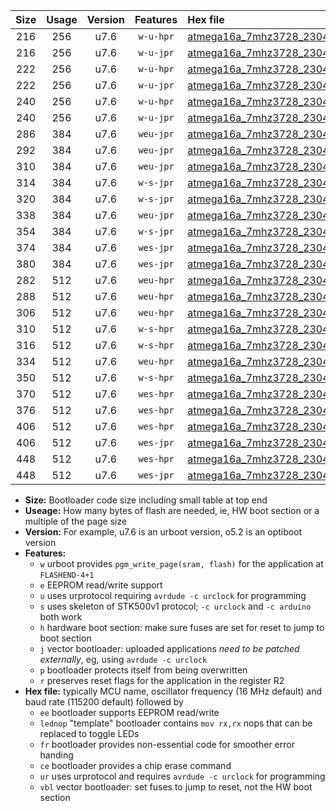 |Size|Usage|Version|Features|Hex file|
|:-:|:-:|:-:|:-:|:--|
|216|256|u7.6|`w-u-hpr`|[atmega16a_7mhz3728_230400bps_ur.hex](https://raw.githubusercontent.com/stefanrueger/urboot/main//atmega16a_7mhz3728_230400bps_ur.hex)|
|216|256|u7.6|`w-u-jpr`|[atmega16a_7mhz3728_230400bps_ur_vbl.hex](https://raw.githubusercontent.com/stefanrueger/urboot/main//atmega16a_7mhz3728_230400bps_ur_vbl.hex)|
|222|256|u7.6|`w-u-hpr`|[atmega16a_7mhz3728_230400bps_lednop_ur.hex](https://raw.githubusercontent.com/stefanrueger/urboot/main//atmega16a_7mhz3728_230400bps_lednop_ur.hex)|
|222|256|u7.6|`w-u-jpr`|[atmega16a_7mhz3728_230400bps_lednop_ur_vbl.hex](https://raw.githubusercontent.com/stefanrueger/urboot/main//atmega16a_7mhz3728_230400bps_lednop_ur_vbl.hex)|
|240|256|u7.6|`w-u-hpr`|[atmega16a_7mhz3728_230400bps_lednop_fr_ur.hex](https://raw.githubusercontent.com/stefanrueger/urboot/main//atmega16a_7mhz3728_230400bps_lednop_fr_ur.hex)|
|240|256|u7.6|`w-u-jpr`|[atmega16a_7mhz3728_230400bps_lednop_fr_ur_vbl.hex](https://raw.githubusercontent.com/stefanrueger/urboot/main//atmega16a_7mhz3728_230400bps_lednop_fr_ur_vbl.hex)|
|286|384|u7.6|`weu-jpr`|[atmega16a_7mhz3728_230400bps_ee_ur_vbl.hex](https://raw.githubusercontent.com/stefanrueger/urboot/main//atmega16a_7mhz3728_230400bps_ee_ur_vbl.hex)|
|292|384|u7.6|`weu-jpr`|[atmega16a_7mhz3728_230400bps_ee_lednop_ur_vbl.hex](https://raw.githubusercontent.com/stefanrueger/urboot/main//atmega16a_7mhz3728_230400bps_ee_lednop_ur_vbl.hex)|
|310|384|u7.6|`weu-jpr`|[atmega16a_7mhz3728_230400bps_ee_lednop_fr_ur_vbl.hex](https://raw.githubusercontent.com/stefanrueger/urboot/main//atmega16a_7mhz3728_230400bps_ee_lednop_fr_ur_vbl.hex)|
|314|384|u7.6|`w-s-jpr`|[atmega16a_7mhz3728_230400bps_vbl.hex](https://raw.githubusercontent.com/stefanrueger/urboot/main//atmega16a_7mhz3728_230400bps_vbl.hex)|
|320|384|u7.6|`w-s-jpr`|[atmega16a_7mhz3728_230400bps_lednop_vbl.hex](https://raw.githubusercontent.com/stefanrueger/urboot/main//atmega16a_7mhz3728_230400bps_lednop_vbl.hex)|
|338|384|u7.6|`weu-jpr`|[atmega16a_7mhz3728_230400bps_ee_lednop_fr_ce_ur_vbl.hex](https://raw.githubusercontent.com/stefanrueger/urboot/main//atmega16a_7mhz3728_230400bps_ee_lednop_fr_ce_ur_vbl.hex)|
|354|384|u7.6|`w-s-jpr`|[atmega16a_7mhz3728_230400bps_lednop_fr_vbl.hex](https://raw.githubusercontent.com/stefanrueger/urboot/main//atmega16a_7mhz3728_230400bps_lednop_fr_vbl.hex)|
|374|384|u7.6|`wes-jpr`|[atmega16a_7mhz3728_230400bps_ee_vbl.hex](https://raw.githubusercontent.com/stefanrueger/urboot/main//atmega16a_7mhz3728_230400bps_ee_vbl.hex)|
|380|384|u7.6|`wes-jpr`|[atmega16a_7mhz3728_230400bps_ee_lednop_vbl.hex](https://raw.githubusercontent.com/stefanrueger/urboot/main//atmega16a_7mhz3728_230400bps_ee_lednop_vbl.hex)|
|282|512|u7.6|`weu-hpr`|[atmega16a_7mhz3728_230400bps_ee_ur.hex](https://raw.githubusercontent.com/stefanrueger/urboot/main//atmega16a_7mhz3728_230400bps_ee_ur.hex)|
|288|512|u7.6|`weu-hpr`|[atmega16a_7mhz3728_230400bps_ee_lednop_ur.hex](https://raw.githubusercontent.com/stefanrueger/urboot/main//atmega16a_7mhz3728_230400bps_ee_lednop_ur.hex)|
|306|512|u7.6|`weu-hpr`|[atmega16a_7mhz3728_230400bps_ee_lednop_fr_ur.hex](https://raw.githubusercontent.com/stefanrueger/urboot/main//atmega16a_7mhz3728_230400bps_ee_lednop_fr_ur.hex)|
|310|512|u7.6|`w-s-hpr`|[atmega16a_7mhz3728_230400bps.hex](https://raw.githubusercontent.com/stefanrueger/urboot/main//atmega16a_7mhz3728_230400bps.hex)|
|316|512|u7.6|`w-s-hpr`|[atmega16a_7mhz3728_230400bps_lednop.hex](https://raw.githubusercontent.com/stefanrueger/urboot/main//atmega16a_7mhz3728_230400bps_lednop.hex)|
|334|512|u7.6|`weu-hpr`|[atmega16a_7mhz3728_230400bps_ee_lednop_fr_ce_ur.hex](https://raw.githubusercontent.com/stefanrueger/urboot/main//atmega16a_7mhz3728_230400bps_ee_lednop_fr_ce_ur.hex)|
|350|512|u7.6|`w-s-hpr`|[atmega16a_7mhz3728_230400bps_lednop_fr.hex](https://raw.githubusercontent.com/stefanrueger/urboot/main//atmega16a_7mhz3728_230400bps_lednop_fr.hex)|
|370|512|u7.6|`wes-hpr`|[atmega16a_7mhz3728_230400bps_ee.hex](https://raw.githubusercontent.com/stefanrueger/urboot/main//atmega16a_7mhz3728_230400bps_ee.hex)|
|376|512|u7.6|`wes-hpr`|[atmega16a_7mhz3728_230400bps_ee_lednop.hex](https://raw.githubusercontent.com/stefanrueger/urboot/main//atmega16a_7mhz3728_230400bps_ee_lednop.hex)|
|406|512|u7.6|`wes-hpr`|[atmega16a_7mhz3728_230400bps_ee_lednop_fr.hex](https://raw.githubusercontent.com/stefanrueger/urboot/main//atmega16a_7mhz3728_230400bps_ee_lednop_fr.hex)|
|406|512|u7.6|`wes-jpr`|[atmega16a_7mhz3728_230400bps_ee_lednop_fr_vbl.hex](https://raw.githubusercontent.com/stefanrueger/urboot/main//atmega16a_7mhz3728_230400bps_ee_lednop_fr_vbl.hex)|
|448|512|u7.6|`wes-hpr`|[atmega16a_7mhz3728_230400bps_ee_lednop_fr_ce.hex](https://raw.githubusercontent.com/stefanrueger/urboot/main//atmega16a_7mhz3728_230400bps_ee_lednop_fr_ce.hex)|
|448|512|u7.6|`wes-jpr`|[atmega16a_7mhz3728_230400bps_ee_lednop_fr_ce_vbl.hex](https://raw.githubusercontent.com/stefanrueger/urboot/main//atmega16a_7mhz3728_230400bps_ee_lednop_fr_ce_vbl.hex)|

- **Size:** Bootloader code size including small table at top end
- **Useage:** How many bytes of flash are needed, ie, HW boot section or a multiple of the page size
- **Version:** For example, u7.6 is an urboot version, o5.2 is an optiboot version
- **Features:**
  + `w` urboot provides `pgm_write_page(sram, flash)` for the application at `FLASHEND-4+1`
  + `e` EEPROM read/write support
  + `u` uses urprotocol requiring `avrdude -c urclock` for programming
  + `s` uses skeleton of STK500v1 protocol; `-c urclock` and `-c arduino` both work
  + `h` hardware boot section: make sure fuses are set for reset to jump to boot section
  + `j` vector bootloader: uploaded applications *need to be patched externally*, eg, using `avrdude -c urclock`
  + `p` bootloader protects itself from being overwritten
  + `r` preserves reset flags for the application in the register R2
- **Hex file:** typically MCU name, oscillator frequency (16 MHz default) and baud rate (115200 default) followed by
  + `ee` bootloader supports EEPROM read/write
  + `lednop` "template" bootloader contains `mov rx,rx` nops that can be replaced to toggle LEDs
  + `fr` bootloader provides non-essential code for smoother error handing
  + `ce` bootloader provides a chip erase command
  + `ur` uses urprotocol and requires `avrdude -c urclock` for programming
  + `vbl` vector bootloader: set fuses to jump to reset, not the HW boot section
